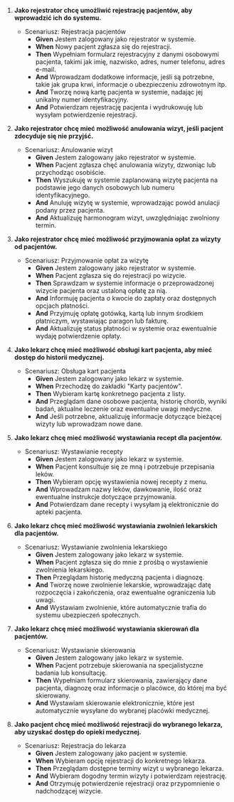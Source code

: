 1. **Jako rejestrator chcę umożliwić rejestrację pacjentów, aby wprowadzić ich do systemu.**
   - Scenariusz: Rejestracja pacjentów
     - **Given** Jestem zalogowany jako rejestrator w systemie.
     - **When** Nowy pacjent zgłasza się do rejestracji.
     - **Then** Wypełniam formularz rejestracyjny z danymi osobowymi pacjenta, takimi jak imię, nazwisko, adres, numer telefonu, adres e-mail.
     - **And** Wprowadzam dodatkowe informacje, jeśli są potrzebne, takie jak grupa krwi, informacje o ubezpieczeniu zdrowotnym itp.
     - **And** Tworzę nową kartę pacjenta w systemie, nadając jej unikalny numer identyfikacyjny.
     - **And** Potwierdzam rejestrację pacjenta i wydrukowuję lub wysyłam potwierdzenie rejestracji.

2. **Jako rejestrator chcę mieć możliwość anulowania wizyt, jeśli pacjent zdecyduje się nie przyjść.**
   - Scenariusz: Anulowanie wizyt
     - **Given** Jestem zalogowany jako rejestrator w systemie.
     - **When** Pacjent zgłasza chęć anulowania wizyty, dzwoniąc lub przychodząc osobiście.
     - **Then** Wyszukuję w systemie zaplanowaną wizytę pacjenta na podstawie jego danych osobowych lub numeru identyfikacyjnego.
     - **And** Anuluję wizytę w systemie, wprowadzając powód anulacji podany przez pacjenta.
     - **And** Aktualizuję harmonogram wizyt, uwzględniając zwolniony termin.

3. **Jako rejestrator chcę mieć możliwość przyjmowania opłat za wizyty od pacjentów.**
   - Scenariusz: Przyjmowanie opłat za wizytę
     - **Given** Jestem zalogowany jako rejestrator w systemie.
     - **When** Pacjent zgłasza się do rejestracji po wizycie.
     - **Then** Sprawdzam w systemie informacje o przeprowadzonej wizycie pacjenta oraz ustaloną opłatę za nią.
     - **And** Informuję pacjenta o kwocie do zapłaty oraz dostępnych opcjach płatności.
     - **And** Przyjmuję opłatę gotówką, kartą lub innym środkiem płatniczym, wystawiając paragon lub fakturę.
     - **And** Aktualizuję status płatności w systemie oraz ewentualnie wydaję potwierdzenie opłaty.

4. **Jako lekarz chcę mieć możliwość obsługi kart pacjenta, aby mieć dostęp do historii medycznej.**
   - Scenariusz: Obsługa kart pacjenta
     - **Given** Jestem zalogowany jako lekarz w systemie.
     - **When** Przechodzę do zakładki "Karty pacjentów".
     - **Then** Wybieram kartę konkretnego pacjenta z listy.
     - **And** Przeglądam dane osobowe pacjenta, historię chorób, wyniki badań, aktualne leczenie oraz ewentualne uwagi medyczne.
     - **And** Jeśli potrzebne, aktualizuję informacje dotyczące bieżącej wizyty lub wprowadzam nowe dane.

5. **Jako lekarz chcę mieć możliwość wystawiania recept dla pacjentów.**
   - Scenariusz: Wystawianie recepty
     - **Given** Jestem zalogowany jako lekarz w systemie.
     - **When** Pacjent konsultuje się ze mną i potrzebuje przepisania leków.
     - **Then** Wybieram opcję wystawienia nowej recepty z menu.
     - **And** Wprowadzam nazwy leków, dawkowanie, ilość oraz ewentualne instrukcje dotyczące przyjmowania.
     - **And** Potwierdzam dane recepty i wysyłam ją elektronicznie do apteki pacjenta.

6. **Jako lekarz chcę mieć możliwość wystawiania zwolnień lekarskich dla pacjentów.**
   - Scenariusz: Wystawianie zwolnienia lekarskiego
     - **Given** Jestem zalogowany jako lekarz w systemie.
     - **When** Pacjent zgłasza się do mnie z prośbą o wystawienie zwolnienia lekarskiego.
     - **Then** Przeglądam historię medyczną pacjenta i diagnozę.
     - **And** Tworzę nowe zwolnienie lekarskie, wprowadzając datę rozpoczęcia i zakończenia, oraz ewentualne ograniczenia lub uwagi.
     - **And** Wystawiam zwolnienie, które automatycznie trafia do systemu ubezpieczeń społecznych.

7. **Jako lekarz chcę mieć możliwość wystawiania skierowań dla pacjentów.**
   - Scenariusz: Wystawianie skierowania
     - **Given** Jestem zalogowany jako lekarz w systemie.
     - **When** Pacjent potrzebuje skierowania na specjalistyczne badania lub konsultację.
     - **Then** Wypełniam formularz skierowania, zawierający dane pacjenta, diagnozę oraz informacje o placówce, do której ma być skierowany.
     - **And** Wystawiam skierowanie elektronicznie, które jest automatycznie wysyłane do wybranej placówki medycznej.

8. **Jako pacjent chcę mieć możliwość rejestracji do wybranego lekarza, aby uzyskać dostęp do opieki medycznej.**
   - Scenariusz: Rejestracja do lekarza
     - **Given** Jestem zalogowany jako pacjent w systemie.
     - **When** Wybieram opcję rejestracji do konkretnego lekarza.
     - **Then** Przeglądam dostępne terminy wizyt u wybranego lekarza.
     - **And** Wybieram dogodny termin wizyty i potwierdzam rejestrację.
     - **And** Otrzymuję potwierdzenie rejestracji oraz przypomnienie o nadchodzącej wizycie.
